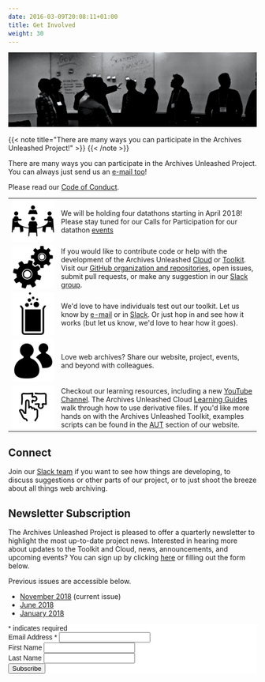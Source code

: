 ```yaml
---
date: 2016-03-09T20:08:11+01:00
title: Get Involved
weight: 30
---
```

![Network diagram](/images/silhouettes.jpg)

{{< note title="There are many ways you can participate in the Archives Unleashed Project!" >}}
{{< /note >}}

There are many ways you can participate in the Archives Unleashed Project. You can always just send us an [e-mail too](mailto:archivesunleashed@gmail.com)!

Please read our [Code of Conduct](/about-project#code-of-conduct).

|                                          |                                                                                                                                                                                                                                                                                                                                                                                                                                                                                                                       |
|------------------------------------------|-----------------------------------------------------------------------------------------------------------------------------------------------------------------------------------------------------------------------------------------------------------------------------------------------------------------------------------------------------------------------------------------------------------------------------------------------------------------------------------------------------------------------|
| ![In-Person Events](/images/meeting.png)| We will be holding four datathons starting in April 2018! Please stay tuned for our Calls for Participation for our datathon [events](/events)                                                                                                                                                                                                                                                                                                                                                                        |
| ![GitHub](/images/gears.png)             | If you would like to contribute code or help with the development of the Archives Unleashed [Cloud](/cloud) or [Toolkit](/aut). Visit our [GitHub organization and repositories](https://github.com/archivesunleashed), open issues, submit pull requests, or make any suggestion in our [Slack group](http://slack.archivesunleashed.org).                                                                                              |
| ![Test](/images/beaker.png)              | We'd love to have individuals test out our toolkit. Let us know by [e-mail](mailto:sam.fritz@archivesunleashed.org) or in [Slack](http://slack.archivesunleashed.org). Or just hop in and see how it works (but let us know, we'd love to hear how it goes).                                                                                                                                                                                 |
| ![Share](/images/share.png)              | Love web archives? Share our website, project, events, and beyond with colleagues.                                                                                                                                                                                                                                                                                                                                                                                                                                    |
| ![Learn](/images/learn.png)             | Checkout our learning resources, including a new [YouTube Channel](https://www.youtube.com/channel/UC4Sq0Xi6UWhYK2VbmAzFhAw). The Archives Unleashed Cloud [Learning Guides](https://cloud.archivesunleashed.org/derivatives) walk through how to use derivative files. If you'd like more hands on with the Archives Unleashed Toolkit, examples scripts can be found in the [AUT](https://archivesunleashed.org/aut/) section of our website. |

## Connect

Join our <a href="http://slack.archivesunleashed.org/">Slack team</a> if you want to see how things are developing, to discuss suggestions or other parts of our project, or to just shoot the breeze about all things web archiving.</p>

## Newsletter Subscription

The Archives Unleashed Project is pleased to offer a quarterly newsletter to highlight the most up-to-date project news. Interested in hearing more about updates to the Toolkit and Cloud, news, announcements, and upcoming events? You can sign up by clicking [here](http://eepurl.com/dfpU7j) or filling out the form below.

Previous issues are accessible below.

* <a href="/images/AUTNews-Nov2018.pdf">November 2018</a> (current issue)
* <a href="/images/AUTNews-June2018.pdf">June 2018</a>
* <a href="/images/AUTNews-Jan2018.pdf">January 2018</a>

<!-- Begin MailChimp Signup Form -->
<link href="//cdn-images.mailchimp.com/embedcode/classic-10_7.css" rel="stylesheet" type="text/css">
<style type="text/css">
	#mc_embed_signup{background:#fff; clear:left; font:14px Helvetica,Arial,sans-serif; }
	/* Add your own MailChimp form style overrides in your site stylesheet or in this style block.
	   We recommend moving this block and the preceding CSS link to the HEAD of your HTML file. */
</style>
<div id="mc_embed_signup">
<form action="https://archivesunleashed.us17.list-manage.com/subscribe/post?u=5ab865a3eed7744a0654d875a&amp;id=bbfcebf959" method="post" id="mc-embedded-subscribe-form" name="mc-embedded-subscribe-form" class="validate" target="_blank" novalidate>
    <div id="mc_embed_signup_scroll">
<div class="indicates-required"><span class="asterisk">*</span> indicates required</div>
<div class="mc-field-group">
	<label for="mce-EMAIL">Email Address  <span class="asterisk">*</span>
</label>
	<input type="email" value="" name="EMAIL" class="required email" id="mce-EMAIL">
</div>
<div class="mc-field-group">
	<label for="mce-FNAME">First Name </label>
	<input type="text" value="" name="FNAME" class="" id="mce-FNAME">
</div>
<div class="mc-field-group">
	<label for="mce-LNAME">Last Name </label>
	<input type="text" value="" name="LNAME" class="" id="mce-LNAME">
</div>
	<div id="mce-responses" class="clear">
		<div class="response" id="mce-error-response" style="display:none"></div>
		<div class="response" id="mce-success-response" style="display:none"></div>
	</div>    <!-- real people should not fill this in and expect good things - do not remove this or risk form bot signups-->
    <div style="position: absolute; left: -5000px;" aria-hidden="true"><input type="text" name="b_5ab865a3eed7744a0654d875a_bbfcebf959" tabindex="-1" value=""></div>
    <div class="clear"><input type="submit" value="Subscribe" name="subscribe" id="mc-embedded-subscribe" class="button"></div>
    </div>
</form>
</div>
<script type='text/javascript' src='//s3.amazonaws.com/downloads.mailchimp.com/js/mc-validate.js'></script><script type='text/javascript'>(function($) {window.fnames = new Array(); window.ftypes = new Array();fnames[0]='EMAIL';ftypes[0]='email';fnames[1]='FNAME';ftypes[1]='text';fnames[2]='LNAME';ftypes[2]='text';}(jQuery));var $mcj = jQuery.noConflict(true);</script>
<!--End mc_embed_signup-->
